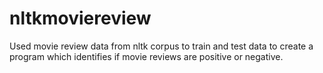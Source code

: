 # nltkmoviereview
Used movie review data from nltk corpus to train and test data to create a program which identifies if movie reviews are positive or negative. 
